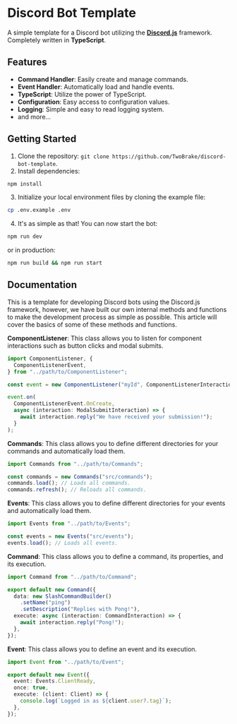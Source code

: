 # Discord Bot Template

A simple template for a Discord bot utilizing the [**Discord.js**](https://discord.js.org) framework. Completely written in **TypeScript**.

## Features

- **Command Handler**: Easily create and manage commands.
- **Event Handler**: Automatically load and handle events.
- **TypeScript**: Utilize the power of TypeScript.
- **Configuration**: Easy access to configuration values.
- **Logging**: Simple and easy to read logging system.
- and more...

## Getting Started

1. Clone the repository: `git clone https://github.com/TwoBrake/discord-bot-template`.
2. Install dependencies:

```bash
npm install
```

3. Initialize your local environment files by cloning the example file:

```bash
cp .env.example .env
```

4. It's as simple as that! You can now start the bot:

```bash
npm run dev
```

or in production:

```bash
npm run build && npm run start
```

## Documentation

This is a template for developing Discord bots using the Discord.js framework, however, we have built our own internal methods and functions to make the development process as simple as possible. This article will cover the basics of some of these methods and functions.

**ComponentListener**:
This class allows you to listen for component interactions such as button clicks and modal submits.

```typescript
import ComponentListener, {
  ComponentListenerEvent,
} from "../path/to/ComponentListener";

const event = new ComponentListener("myId", ComponentListenerInteraction.Modal);

event.on(
  ComponentListenerEvent.OnCreate,
  async (interaction: ModalSubmitInteraction) => {
    await interaction.reply("We have received your submission!");
  }
);
```

**Commands**:
This class allows you to define different directories for your commands and automatically load them.

```typescript
import Commands from "../path/to/Commands";

const commands = new Commands("src/commands");
commands.load(); // Loads all commands.
commands.refresh(); // Reloads all commands.
```

**Events**:
This class allows you to define different directories for your events and automatically load them.

```typescript
import Events from "../path/to/Events";

const events = new Events("src/events");
events.load(); // Loads all events.
```

**Command**:
This class allows you to define a command, its properties, and its execution.

```typescript
import Command from "../path/to/Command";

export default new Command({
  data: new SlashCommandBuilder()
    .setName("ping")
    .setDescription("Replies with Pong!"),
  execute: async (interaction: CommandInteraction) => {
    await interaction.reply("Pong!");
  },
});
```

**Event**:
This class allows you to define an event and its execution.

```typescript
import Event from "../path/to/Event";

export default new Event({
  event: Events.ClientReady,
  once: true,
  execute: (client: Client) => {
    console.log(`Logged in as ${client.user?.tag}`);
  },
});
```
